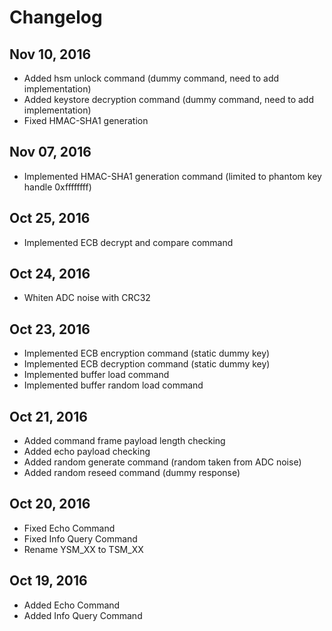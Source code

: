 # Changelog

## Nov 10, 2016
- Added hsm unlock command (dummy command, need to add implementation)
- Added keystore decryption command (dummy command, need to add implementation)
- Fixed HMAC-SHA1 generation

## Nov 07, 2016
- Implemented HMAC-SHA1 generation command (limited to phantom key handle 0xffffffff)

## Oct 25, 2016
 - Implemented ECB decrypt and compare command

## Oct 24, 2016
- Whiten ADC noise with CRC32

## Oct 23, 2016
- Implemented ECB encryption command (static dummy key)
- Implemented ECB decryption command (static dummy key)
- Implemented buffer load command
- Implemented buffer random load command

## Oct 21, 2016
- Added command frame payload length checking
- Added echo payload checking
- Added random generate command (random taken from ADC noise)
- Added random reseed command (dummy response)

## Oct 20, 2016
- Fixed Echo Command
- Fixed Info Query Command
- Rename YSM_XX to TSM_XX

## Oct 19, 2016
- Added Echo Command
- Added Info Query Command
